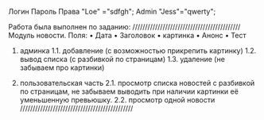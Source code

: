 Логин   Пароль     Права
"Loe" ="sdfgh";    Admin
"Jess"="qwerty";

Работа была выполнен по заданию:
///////////////////////////////////////////
Модуль новости.
Поля:
•	Дата
•	Заголовок
•	картинка
•	Анонс
•	Тест

1.	админка
1.1.	добавление (с возможностью прикрепить картинку)
1.2.	вывод списка (с разбивкой по страницам)
1.3.	удаление (не забываем про картинки)

2.	пользовательская часть
2.1.	просмотр списка новостей с разбивкой по страницам, не забываем выводить при наличии картинки её уменьшенную превьюшку.
2.2.	просмотр одной новости
/////////////////////////////////////////////
